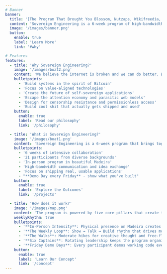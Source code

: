 ```yaml
---
# Banner
banner:
  title: '[The Program That Brought You Blossom, Nutzaps, Wikifreedia, Nsite, TollGate, Zapstore, and More](/projects)'
  content: 'Sovereign Engineering is a 6-week program of high-bandwidth ideation, experimentation, mentorship, dialogue, cross-pollination, and discussions on how to build kickass applications and services for a self-sovereign future.'
  image: '/images/banner.png'
  button:
    enable: true
    label: 'Learn More'
    link: '#why'

# Features
features:
  - title: 'Why Sovereign Engineering?'
    image: '/images/boat2.png'
    content: 'We believe the internet is broken and we can do better. Bitcoin and nostr have crucial roles to play in fixing the Web and building a self-sovereign future.'
    bulletpoints:
      - 'Build systems in the spirit of Bitcoin'
      - 'Focus on value-aligned technologies'
      - 'Create the future of self-sovereign applications'
      - 'Escape the attention economy and parasitic web models'
      - 'Design for censorship resistance and permissionless access'
      - 'Build cool shit that actually gets shipped and used'
    button:
      enable: true
      label: 'Read our philosophy'
      link: '/philosophy'

  - title: 'What is Sovereign Engineering?'
    image: '/images/boat1.png'
    content: 'Sovereign Engineering is a 6-week program that brings together 21 participants in Madeira for in-person collaboration, ideation, and building.'
    bulletpoints:
      - '6 weeks of intensive collaboration'
      - '21 participants from diverse backgrounds'
      - 'In-person program in beautiful Madeira'
      - 'High-bandwidth communication and idea exchange'
      - 'Focus on shipping real, usable applications'
      - "**Demo Day every Friday** - show what you've built"
    button:
      enable: true
      label: 'Explore the Outcomes'
      link: '/projects'

  - title: 'How does it work?'
    image: '/images/map.png'
    content: 'The program is powered by five core pillars that create the conditions for magical collaboration and rapid prototyping.'
    weeklyRhythm: true
    bulletpoints:
      - '**In-Person Intensity**: Physical presence on Madeira creates deep focus'
      - '**The Weekly Loop**: Show → Talk → Build rhythm that drives momentum'
      - '**The Walks**: Moderate hikes for creative thought and free-flowing conversations'
      - '**Six Captains**: Rotating leadership keeps the program organic, not top-down'
      - '**Friday Demo Days**: Every participant demos working code every week'
    button:
      enable: true
      label: 'Learn Our Concept'
      link: '/concept'
---
```

